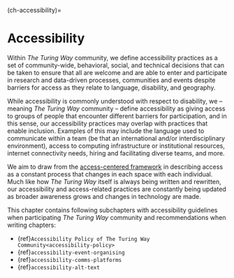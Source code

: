 (ch-accessibility)=
# Accessibility

Within _The Turing Way_ community, we define accessibility practices as a set of community-wide, behavioral, social, and technical decisions that can be taken to ensure that all are welcome and are able to enter and participate in research and data-driven processes, communities and events despite barriers for access as they relate to language, disability, and geography.

While accessibility is commonly understood with respect to disability, we – meaning _The Turing Way_ community – define accessibility as giving access to groups of people that encounter different barriers for participation, and in this sense, our accessibility practices may overlap with practices that enable inclusion.
Examples of this may include the language used to communicate within a team (be that an international and/or interdisciplinary environment), access to computing infrastructure or institutional resources, internet connectivity needs, hiring and facilitating diverse teams, and more.

We aim to draw from the [access-centered framework](https://accesscenteredmovement.com/what-access-centered-means/) in describing access as a constant process that changes in each space with each individual.
Much like how _The Turing Way_ itself is always being written and rewritten, our accessibility and access-related practices are constantly being updated as broader awareness grows and changes in technology are made.

This chapter contains following subchapters with accessibility guidelines when participating _The Turing Way_ community and recommendations when writing chapters:
- {ref}`Accessibility Policy of The Turing Way Community<accessibility-policy>`
- {ref}`accessibility-event-organising`
- {ref}`accessibility-comms-platforms`
- {ref}`accessibility-alt-text`
